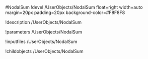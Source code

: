 <!-- MOOSE Object Documentation Stub: Remove this when content is added. -->
#NodalSum
!devel /UserObjects/NodalSum float=right width=auto margin=20px padding=20px background-color=#F8F8F8

!description /UserObjects/NodalSum

!parameters /UserObjects/NodalSum

!inputfiles /UserObjects/NodalSum

!childobjects /UserObjects/NodalSum
